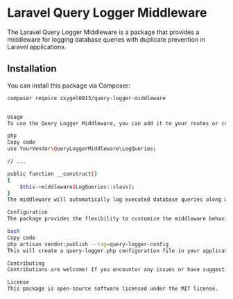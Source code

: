 # Laravel Query Logger Middleware

The Laravel Query Logger Middleware is a package that provides a middleware for logging database queries with duplicate prevention in Laravel applications.

## Installation

You can install this package via Composer:

```bash
composer require zxygel0913/query-logger-middleware


Usage
To use the Query Logger Middleware, you can add it to your routes or controllers:

php
Copy code
use YourVendor\QueryLoggerMiddleware\LogQueries;

// ...

public function __construct()
{
    $this->middleware(LogQueries::class);
}
The middleware will automatically log executed database queries along with additional context such as URL origin and IP address.

Configuration
The package provides the flexibility to customize the middleware behavior by publishing its configuration file. To publish the configuration file, run the following command:

bash
Copy code
php artisan vendor:publish --tag=query-logger-config
This will create a query-logger.php configuration file in your application's config directory. You can modify this file to adjust the middleware's settings.

Contributing
Contributions are welcome! If you encounter any issues or have suggestions for improvements, please open an issue on GitHub.

License
This package is open-source software licensed under the MIT license.
